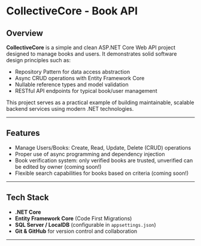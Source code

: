 # CollectiveCore - Book API

## Overview

**CollectiveCore** is a simple and clean ASP.NET Core Web API project designed to manage books and users. It demonstrates solid software design principles such as:

- Repository Pattern for data access abstraction  
- Async CRUD operations with Entity Framework Core  
- Nullable reference types and model validation  
- RESTful API endpoints for typical book/user management  

This project serves as a practical example of building maintainable, scalable backend services using modern .NET technologies.

---

## Features

- Manage Users/Books: Create, Read, Update, Delete (CRUD) operations
- Proper use of async programming and dependency injection  
- Book verification system: only verified books are trusted, unverified can be edited by owner  (coming soon!)
- Flexible search capabilities for books based on criteria (coming soon!) 

---

## Tech Stack

- **.NET Core**  
- **Entity Framework Core** (Code First Migrations)  
- **SQL Server / LocalDB** (configurable in `appsettings.json`)  
- **Git & GitHub** for version control and collaboration  

---

